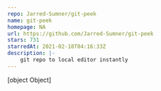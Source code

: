 ```yaml
---
repo: Jarred-Sumner/git-peek
name: git-peek
homepage: NA
url: https://github.com/Jarred-Sumner/git-peek
stars: 731
starredAt: 2021-02-18T04:16:33Z
description: |-
    git repo to local editor instantly
---
```


[object Object]
